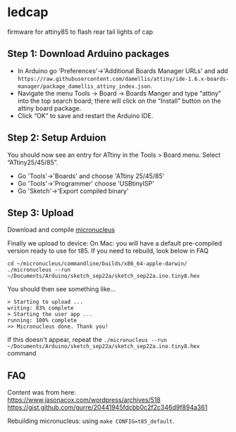 # ledcap
firmware for attiny85 to flash rear tail lights of cap

## Step 1: Download Arduino packages
 - In Arduino go 'Preferences'->'Additional Boards Manager URLs' and add `https://raw.githubusercontent.com/damellis/attiny/ide-1.6.x-boards-manager/package_damellis_attiny_index.json`.
- Navigate the menu Tools -> Board -> Boards Manger and type “attiny” into the top search board; there will click on the “Install” button on the attiny board package.
- Click “OK” to save and restart the Arduino IDE. 

## Step 2: Setup Arduion
You should now see an entry for ATtiny in the Tools > Board menu. Select “ATtiny25/45/85”.
 - Go 'Tools'->'Boards' and choose 'ATtiny 25/45/85'
 - Go 'Tools'->'Programmer' choose 'USBtinyISP'
 - Go 'Sketch'->'Export compiled binary'


## Step 3: Upload
Download and compile [micronucleus](https://github.com/micronucleus/micronucleus) 

Finally we upload to device:
On Mac: you will have a default pre-compiled version ready to use for t85. If you need to rebuild, look below in FAQ

```
cd ~/micronucleus/commandline/builds/x86_64-apple-darwin/
./micronucleus --run ~/Documents/Arduino/sketch_sep22a/sketch_sep22a.ino.tiny8.hex
```

You should then see something like...
```
> Starting to upload ...
writing: 83% complete
> Starting the user app ...
running: 100% complete
>> Micronucleus done. Thank you!
```

If this doesn't appear, repeat the `./micronucleus --run ~/Documents/Arduino/sketch_sep22a/sketch_sep22a.ino.tiny8.hex` command

## FAQ
Content was from here:
https://www.jasonacox.com/wordpress/archives/518
https://gist.github.com/gurre/20441945fdcbb0c2f2c346d9f894a361

Rebuilding micronucleus:
using `make CONFIG=t85_default`.

